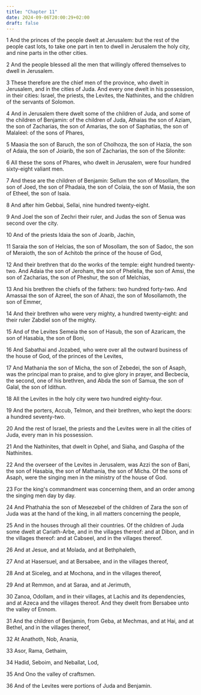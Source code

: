```yaml
---
title: "Chapter 11"
date: 2024-09-06T20:00:29+02:00
draft: false
---
```



1 And the princes of the people dwelt at Jerusalem: but the rest of the people cast lots, to take one part in ten to dwell in Jerusalem the holy city, and nine parts in the other cities.

2 And the people blessed all the men that willingly offered themselves to dwell in Jerusalem.

3 These therefore are the chief men of the province, who dwelt in Jerusalem, and in the cities of Juda. And every one dwelt in his possession, in their cities: Israel, the priests, the Levites, the Nathinites, and the children of the servants of Solomon.

4 And in Jerusalem there dwelt some of the children of Juda, and some of the children of Benjamin: of the children of Juda, Athaias the son of Aziam, the son of Zacharias, the son of Amarias, the son of Saphatias, the son of Malaleel: of the sons of Phares,

5 Maasia the son of Baruch, the son of Cholhoza, the son of Hazia, the son of Adaia, the son of Joiarib, the son of Zacharias, the son of the Silonite:

6 All these the sons of Phares, who dwelt in Jerusalem, were four hundred sixty-eight valiant men.

7 And these are the children of Benjamin: Sellum the son of Mosollam, the son of Joed, the son of Phadaia, the son of Colaia, the son of Masia, the son of Etheel, the son of Isaia.

8 And after him Gebbai, Sellai, nine hundred twenty-eight.

9 And Joel the son of Zechri their ruler, and Judas the son of Senua was second over the city.

10 And of the priests Idaia the son of Joarib, Jachin,

11 Saraia the son of Helcias, the son of Mosollam, the son of Sadoc, the son of Meraioth, the son of Achitob the prince of the house of God,

12 And their brethren that do the works of the temple: eight hundred twenty-two. And Adaia the son of Jeroham, the son of Phelelia, the son of Amsi, the son of Zacharias, the son of Pheshur, the son of Melchias,

13 And his brethren the chiefs of the fathers: two hundred forty-two. And Amassai the son of Azreel, the son of Ahazi, the son of Mosollamoth, the son of Emmer,

14 And their brethren who were very mighty, a hundred twenty-eight: and their ruler Zabdiel son of the mighty.

15 And of the Levites Semeia the son of Hasub, the son of Azaricam, the son of Hasabia, the son of Boni,

16 And Sabathai and Jozabed, who were over all the outward business of the house of God, of the princes of the Levites,

17 And Mathania the son of Micha, the son of Zebedei, the son of Asaph, was the principal man to praise, and to give glory in prayer, and Becbecia, the second, one of his brethren, and Abda the son of Samua, the son of Galal, the son of Idithun.

18 All the Levites in the holy city were two hundred eighty-four.

19 And the porters, Accub, Telmon, and their brethren, who kept the doors: a hundred seventy-two.

20 And the rest of Israel, the priests and the Levites were in all the cities of Juda, every man in his possession.

21 And the Nathinites, that dwelt in Ophel, and Siaha, and Gaspha of the Nathinites.

22 And the overseer of the Levites in Jerusalem, was Azzi the son of Bani, the son of Hasabia, the son of Mathania, the son of Micha. Of the sons of Asaph, were the singing men in the ministry of the house of God.

23 For the king's commandment was concerning them, and an order among the singing men day by day.

24 And Phathahia the son of Mesezebel of the children of Zara the son of Juda was at the hand of the king, in all matters concerning the people,

25 And in the houses through all their countries. Of the children of Juda some dwelt at Cariath-Arbe, and in the villages thereof: and at Dibon, and in the villages thereof: and at Cabseel, and in the villages thereof.

26 And at Jesue, and at Molada, and at Bethphaleth,

27 And at Hasersuel, and at Bersabee, and in the villages thereof,

28 And at Siceleg, and at Mochona, and in the villages thereof,

29 And at Remmon, and at Saraa, and at Jerimuth,

30 Zanoa, Odollam, and in their villages, at Lachis and its dependencies, and at Azeca and the villages thereof. And they dwelt from Bersabee unto the valley of Ennom.

31 And the children of Benjamin, from Geba, at Mechmas, and at Hai, and at Bethel, and in the villages thereof,

32 At Anathoth, Nob, Anania,

33 Asor, Rama, Gethaim,

34 Hadid, Seboim, and Neballat, Lod,

35 And Ono the valley of craftsmen.

36 And of the Levites were portions of Juda and Benjamin.

